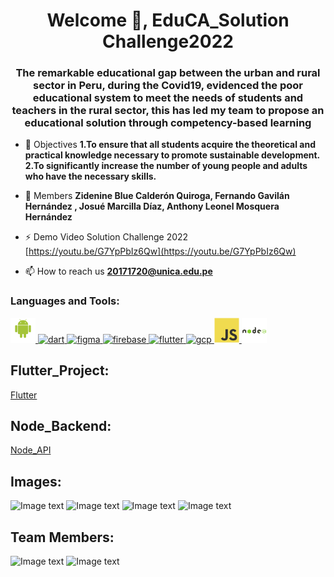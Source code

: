 <h1 align="center">Welcome 👋, EduCA_Solution Challenge2022</h1>
<h3 align="center">The remarkable educational gap between the urban and rural sector in Peru, during the Covid19, evidenced the poor educational system to meet the needs of students and teachers in the rural sector, this has led my team to propose an educational solution through competency-based learning</h3>

- 📝 Objectives **1.To ensure that all students acquire the theoretical and practical knowledge necessary to promote sustainable development. 2.To significantly increase the number of young people and adults who have the necessary skills.**

- 🤝 Members **Zidenine Blue Calderón Quiroga, Fernando Gavilán Hernández , Josué Marcilla Díaz, Anthony Leonel Mosquera Hernández**

- ⚡ Demo Video Solution Challenge 2022 [https://youtu.be/G7YpPbIz6Qw](https://youtu.be/G7YpPbIz6Qw)

- 📫 How to reach us **20171720@unica.edu.pe**

<p align="left">
</p>

<h3 align="left">Languages and Tools:</h3>
<p align="left"> <a href="https://developer.android.com" target="_blank" rel="noreferrer"> <img src="https://raw.githubusercontent.com/devicons/devicon/master/icons/android/android-original-wordmark.svg" alt="android" width="40" height="40"/> </a> <a href="https://dart.dev" target="_blank" rel="noreferrer"> <img src="https://www.vectorlogo.zone/logos/dartlang/dartlang-icon.svg" alt="dart" width="40" height="40"/> </a> <a href="https://www.figma.com/" target="_blank" rel="noreferrer"> <img src="https://www.vectorlogo.zone/logos/figma/figma-icon.svg" alt="figma" width="40" height="40"/> </a> <a href="https://firebase.google.com/" target="_blank" rel="noreferrer"> <img src="https://www.vectorlogo.zone/logos/firebase/firebase-icon.svg" alt="firebase" width="40" height="40"/> </a> <a href="https://flutter.dev" target="_blank" rel="noreferrer"> <img src="https://www.vectorlogo.zone/logos/flutterio/flutterio-icon.svg" alt="flutter" width="40" height="40"/> </a> <a href="https://cloud.google.com" target="_blank" rel="noreferrer"> <img src="https://www.vectorlogo.zone/logos/google_cloud/google_cloud-icon.svg" alt="gcp" width="40" height="40"/> </a> <a href="https://developer.mozilla.org/en-US/docs/Web/JavaScript" target="_blank" rel="noreferrer"> <img src="https://raw.githubusercontent.com/devicons/devicon/master/icons/javascript/javascript-original.svg" alt="javascript" width="40" height="40"/> </a> <a href="https://nodejs.org" target="_blank" rel="noreferrer"> <img src="https://raw.githubusercontent.com/devicons/devicon/master/icons/nodejs/nodejs-original-wordmark.svg" alt="nodejs" width="40" height="40"/> </a> </p>

## Flutter_Project:

[Flutter](https://github.com/FernandoGavilan2000/Flutter_EduCA)

## Node_Backend:

[Node_API](https://github.com/FernandoGavilan2000/API_REST-HACKUNICA)

## Images:

![Image text](<https://firebasestorage.googleapis.com/v0/b/api-hackunica.appspot.com/o/assets%2Fcapturas%2FInicio%20(2).png?alt=media&token=ca699577-75e1-42de-aabf-54eeb8f68f9c>)
![Image text](<https://firebasestorage.googleapis.com/v0/b/api-hackunica.appspot.com/o/assets%2Fcapturas%2FHome%20(1).png?alt=media&token=0370984b-1ddb-4d09-b6e7-9ac5de0a7434>)
![Image text](<https://firebasestorage.googleapis.com/v0/b/api-hackunica.appspot.com/o/assets%2Fcapturas%2FCourse%20-Comunicacion%20competencias%20(1).png?alt=media&token=ceb09fb6-686f-48a2-b659-577e26f4a4e6>)
![Image text](<https://firebasestorage.googleapis.com/v0/b/api-hackunica.appspot.com/o/assets%2Fcapturas%2FLecturas%20(1).png?alt=media&token=4d82d999-5225-4ea7-90ba-5fe63a77456d>)

## Team Members:

![Image text](https://firebasestorage.googleapis.com/v0/b/api-hackunica.appspot.com/o/fotos%2Ffoto1.png?alt=media&token=da1cc664-121d-4539-acd8-fc749a62f58d)
![Image text](https://firebasestorage.googleapis.com/v0/b/api-hackunica.appspot.com/o/fotos%2Ffoto2.png?alt=media&token=1aeb0994-1c0e-49aa-92e1-299365408af2)

